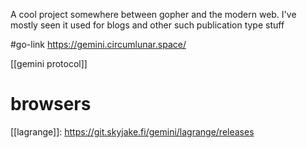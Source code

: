 A cool project somewhere between gopher and the modern web. I've mostly seen it used for blogs and other such publication type stuff

#go-link https://gemini.circumlunar.space/

 [[gemini protocol]]


 # browsers
 [[lagrange]]: https://git.skyjake.fi/gemini/lagrange/releases

